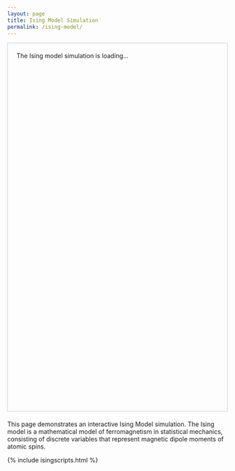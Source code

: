 ```yaml
---
layout: page
title: Ising Model Simulation
permalink: /ising-model/
---
```


<div id="ising-container" style="border: 1px solid #ccc; min-height: 800px; padding: 20px; margin-bottom: 20px;">
  The Ising model simulation is loading...
</div>

This page demonstrates an interactive Ising Model simulation. The Ising model is a mathematical model of ferromagnetism in statistical mechanics, consisting of discrete variables that represent magnetic dipole moments of atomic spins.

{% include isingscripts.html %}
